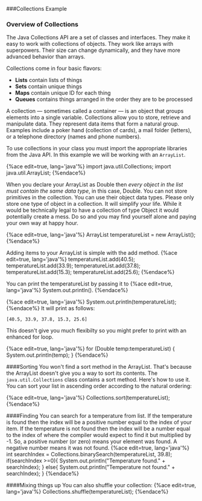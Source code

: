 <!--djw:done-->
###Collections Example
### Overview of Collections
The Java Collections API are a set of classes and interfaces. They make it easy to work with collections of objects. They work like arrays with superpowers. Their size can change dynamically, and they have more advanced behavior than arrays.

Collections come in four basic flavors:
* **Lists** contain lists of things
* **Sets** contain unique things
* **Maps** contain unique ID for each thing
* **Queues** contains things arranged in the order they are to be processed

A collection — sometimes called a container — is an object that groups elements into a single variable. Collections allow you to store, retrieve and manipulate data. They represent data items that form a natural group. Examples include a poker hand (collection of cards), a mail folder (letters), or a telephone directory (names and phone numbers). 

To use collections in your class you must import the appropriate libraries from the Java API. In this example we will be working with an ```ArrayList```.

{%ace edit=true, lang='java'%}
import java.util.Collections;
import java.util.ArrayList;
{%endace%}

When you declare your ArrayList as Double then *every object in the list must contain the same data type*, in this case, Double. You can not store primitives in the collection. You can use their object data types. Please only store one type of object in a collection. It will simplify your life. While it would be technically legal to have a collection of type Object it would potentially create a mess. Do so and you may find yourself alone and paying your own way at happy hour.

{%ace edit=true, lang='java'%}
ArrayList<Double> temperatureList = new ArrayList<Double>();
{%endace%}


Adding items to your ArrayList is simple with the add method.
{%ace edit=true, lang='java'%}
temperatureList.add(40.5);
temperatureList.add(33.9);
temperatureList.add(37.8);
temperatureList.add(15.3);
temperatureList.add(25.6); 
{%endace%}


You can print the temperatureList by passing it to
{%ace edit=true, lang='java'%}
System.out.println().
{%endace%}

{%ace edit=true, lang='java'%}
System.out.println(temperatureList);
{%endace%}
It will print as follows:
```
[40.5, 33.9, 37.8, 15.3, 25.6]
```

This doesn't give you much flexibilty so you might prefer to print with an enhanced for loop. 

{%ace edit=true, lang='java'%}
for (Double temp:temperatureList)
 {
 System.out.println(temp);
 }
{%endace%}

####Sorting
You won't find a sort method in the ArrayList. That's because the ArrayList doesn't give you a way to sort its contents. The ```java.util.Collections``` class contains a sort method. Here's how to use it. You can sort your list in ascending order according to the natural ordering:

{%ace edit=true, lang='java'%}
Collections.sort(temperatureList);
{%endace%}


####Finding
You can search for a temperature from list. If the temperature is found then the index will be a positive number equal to the index of your item. If the temperature is not found then the index will be a number equal to the index of where the compiler would expect to find it but multiplied by -1. So, a positive number (or zero) means your element was found. A negative number means it was not found.
{%ace edit=true, lang='java'%}
 int searchIndex = Collections.binarySearch(temperatureList, 39.8);
 if(searchIndex >=0){
     System.out.println("Temperature found." + searchIndex);
 }
 else{
     System.out.println("Temperature not found." + searchIndex);
 }
{%endace%}

####Mixing things up
You can also shuffle your collection:
{%ace edit=true, lang='java'%}
Collections.shuffle(temperatureList);
{%endace%}